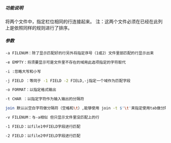 ##### 功能说明
将两个文件中，指定栏位相同的行连接起来。
注：这两个文件必须在已经在此列上是依照同样的规则进行了排序。

##### 参数
```sh
-a FILENUM：除了显示匹配好的行另外将指定序号（1或2）文件里部匹配的行显示出来

-e EMPTY：将须要显示可是文件里不存在的域用此选项指定的字符取代

-i :忽略大写和小写

-j FIELD ：等同于 -1 FIELD -2 FIELD,-j指定一个域作为匹配字段

-o FORMAT：以指定格式输出

-t CHAR ：以指定字符作为输入输出的分隔符

join 默认以空白字符做分隔符（空格和\t）,能够使用 join -t $'\t'来指定使用tab做分隔符

-v FILENUM：与-a相似 但只显示文件里没匹配上的行

-1 FIELD：以file1中FIELD字段进行匹配

-2 FIELD：以file2中FIELD字段进行匹配
```
